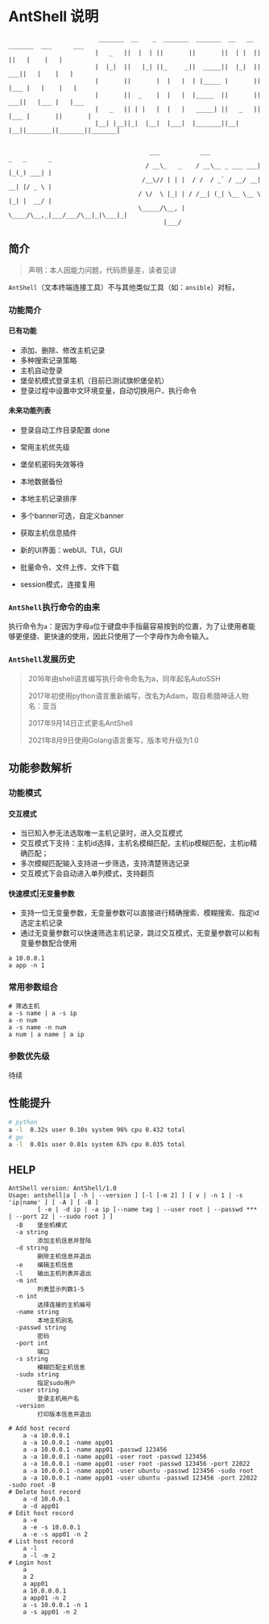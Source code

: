 # AntShell 说明

```
                         _______  __    _  _______  _______  __   __  _______  ___      ___
                        |   _   ||  |  | ||       ||       ||  | |  ||       ||   |    |   |
                        |  |_|  ||   |_| ||_     _||  _____||  |_|  ||    ___||   |    |   |
                        |       ||       |  |   |  | |_____ |       ||   |___ |   |    |   |
                        |       ||  _    |  |   |  |_____  ||       ||    ___||   |___ |   |___
                        |   _   || | |   |  |   |   _____| ||   _   ||   |___ |       ||       |
                        |__| |__||_|  |__|  |___|  |_______||__| |__||_______||_______||_______|


                                       ___           ___              _   _      _
                                      / __\_   _    / __\__ _ ___ ___| |_(_) ___| |
                                     /__\// | | |  / /  / _` / __/ __| __| |/ _ \ |
                                    / \/  \ |_| | / /__| (_| \__ \__ \ |_| |  __/ |
                                    \_____/\__, | \____/\__,_|___/___/\__|_|\___|_|
                                           |___/
```

## 简介

> 声明：本人因能力问题，代码质量差，读者见谅

`AntShell`（文本终端连接工具）不与其他类似工具（如：`ansible`）对标，

### 功能简介

#### 已有功能

* 添加、删除、修改主机记录
* 多种搜索记录策略
* 主机自动登录
* 堡垒机模式登录主机（目前已测试旗帜堡垒机）
* 登录过程中设置中文环境变量，自动切换用户、执行命令

#### 未来功能列表

* 登录自动工作目录配置 done
* 常用主机优先级
* 堡垒机密码失效等待
* 本地数据备份
* 本地主机记录排序
* 多个banner可选，自定义banner

* 获取主机信息插件
* 新的UI界面：webUI、TUI，GUI
* 批量命令、文件上传、文件下载
* session模式，连接复用

### `AntShell`执行命令的由来

执行命令为`a`：是因为字母`a`位于键盘中手指最容易按到的位置，为了让使用者能够更便捷、更快速的使用，因此只使用了一个字母作为命令输入。

### `AntShell`发展历史

> 2016年由shell语言编写执行命令命名为a，同年起名AutoSSH
> 
> 2017年初使用python语言重新编写，改名为Adam，取自希腊神话人物名：亚当
> 
> 2017年9月14日正式更名AntShell
> 
> 2021年8月9日使用Golang语言重写，版本号升级为1.0

## 功能参数解析

### 功能模式

#### 交互模式

* 当已知入参无法选取唯一主机记录时，进入交互模式
* 交互模式下支持：主机id选择，主机名模糊匹配，主机ip模糊匹配，主机ip精确匹配；
* 多次模糊匹配输入支持进一步筛选，支持清楚筛选记录
* 交互模式下会自动进入单列模式，支持翻页

#### 快速模式|无变量参数

* 支持一位无变量参数，无变量参数可以直接进行精确搜索、模糊搜索、指定id选定主机记录
* 通过无变量参数可以快速筛选主机记录，跳过交互模式，无变量参数可以和有变量参数配合使用

```shell
a 10.0.0.1
a app -n 1
```
### 常用参数组合

```shell
# 筛选主机
a -s name | a -s ip
a -n num
a -s name -n num
a num | a name | a ip
```

### 参数优先级

待续

## 性能提升

```bash
# python
a -l  0.32s user 0.10s system 96% cpu 0.432 total
# go
a -l  0.01s user 0.01s system 63% cpu 0.035 total
```

## HELP

```
AntShell version: AntShell/1.0
Usage: antshell|a [ -h | --version ] [-l [-m 2] ] [ v | -n 1 | -s 'ip|name' ] [ -A ] [ -B ]
        [ -e | -d ip | -a ip [--name tag | --user root | --passwd *** | --port 22 | --sudo root ] ]
  -B	堡垒机模式
  -a string
    	添加主机信息并登陆
  -d string
    	删除主机信息并退出
  -e	编辑主机信息
  -l	输出主机列表并退出
  -m int
    	列表显示列数1-5
  -n int
    	选择连接的主机编号
  -name string
    	本地主机别名
  -passwd string
    	密码
  -port int
    	端口
  -s string
    	模糊匹配主机信息
  -sudo string
    	指定sudo用户
  -user string
    	登录主机用户名
  -version
    	打印版本信息并退出

# Add host record
	a -a 10.0.0.1
	a -a 10.0.0.1 -name app01
	a -a 10.0.0.1 -name app01 -passwd 123456
	a -a 10.0.0.1 -name app01 -user root -passwd 123456
	a -a 10.0.0.1 -name app01 -user root -passwd 123456 -port 22022
	a -a 10.0.0.1 -name app01 -user ubuntu -passwd 123456 -sudo root
	a -a 10.0.0.1 -name app01 -user ubuntu -passwd 123456 -port 22022 -sudo root -B
# Delete host record
	a -d 10.0.0.1
	a -d app01
# Edit host record
	a -e
	a -e -s 10.0.0.1
	a -e -s app01 -n 2
# List host record
	a -l
	a -l -m 2
# Login host
	a
	a 2
	a app01
	a 10.0.0.0.1
	a app01 -n 2
	a -s 10.0.0.1 -n 1
	a -s app01 -n 2
```
